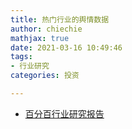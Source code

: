 ```yaml
---
title: 热门行业的舆情数据
author: chiechie
mathjax: true
date: 2021-03-16 10:49:46
tags: 
- 行业研究
categories: 投资

---
```



- [百分百行业研究报告](https://www.percent.cn/Resource/DataReport.html)
